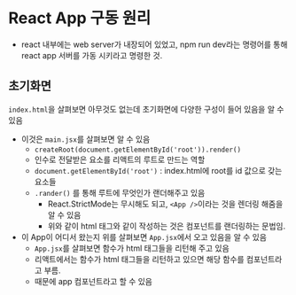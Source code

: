 # React App 구동 원리
- react 내부에는 web server가 내장되어 있었고, npm run dev라는 명령어를 통해 react app 서버를 가동 시키라고 명령한 것.

## 초기화면
`index.html`을 살펴보면 아무것도 없는데 초기화면에 다양한 구성이 들어 있음을 알 수 있음
- 이것은 `main.jsx`를 살펴보면 알 수 있음
    - `createRoot(document.getElementById('root')).render()`
    - 인수로 전달받은 요소를 리액트의 루트로 만드는 역할
    - `document.getElementById('root')` : index.html에 root를 id 값으로 갖는 요소들
    - `.rander()` 를 통해 루트에 무엇인가 랜더해주고 있음
        - React.StrictMode는 무시해도 되고, `<App />`이라는 것을 렌더링 해줌을 알 수 있음
        - 위와 같이 html 태그와 같이 작성하는 것은 컴포넌트를 랜더링하는 문법임.
- 이 App이 어디서 왔는지 위를 살펴보면 `App.jsx`에서 오고 있음을 알 수 있음
    - `App.jsx`를 살펴보면 함수가 html 태그들을 리턴해 주고 있음
    -  리액트에서는 함수가 html 태그들을 리턴하고 있으면 해당 함수를 컴포넌트라고 부름.
    - 때문에 app 컴포넌트라고 할 수 있음
    